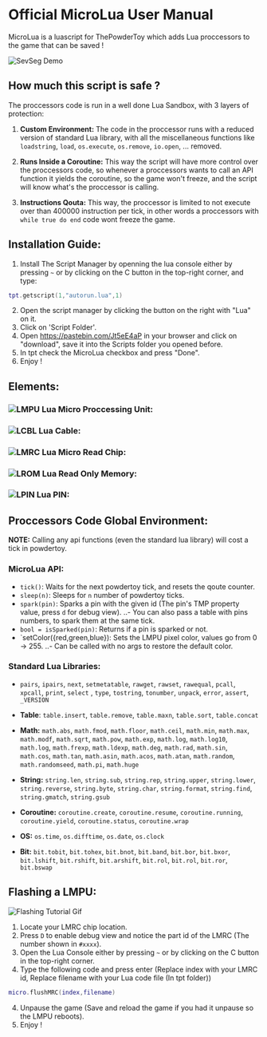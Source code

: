# Official MicroLua User Manual

MicroLua is a luascript for ThePowderToy which adds Lua proccessors to the game that can be saved !

![SevSeg Demo](https://raw.githubusercontent.com/RamiLego4Game/TPTMicroLua/master/MicroLua%201.gif "SevenSegment display driven by a MicroLua Proccessor")

## How much this script is safe ?

The proccessors code is run in a well done Lua Sandbox, with 3 layers of protection:

1. **Custom Environment:** The code in the proccessor runs with a reduced version of standard Lua library, 
with all the miscellaneous functions like `loadstring`, `load`, `os.execute`, `os.remove`, `io.open`, ... removed.

2. **Runs Inside a Coroutine:** This way the script will have more control over the proccessors code, so whenever a proccessors wants to call an API function it yields the coroutine, so the game won't freeze, and the script will know what's the proccessor is calling.

3. **Instructions Qouta:** This way, the proccessor is limited to not execute over than 400000 instruction per tick, in other words a proccessors with `while true do end` code wont freeze the game.

## Installation Guide:
1. Install The Script Manager by openning the lua console either by pressing `~` or by clicking on the C button in the top-right corner, and type:
```lua
tpt.getscript(1,"autorun.lua",1)
```

2. Open the script manager by clicking the button on the right with "Lua" on it.
3. Click on 'Script Folder'.
4. Open https://pastebin.com/Jt5eE4aP in your browser and click on "download", save it into the Scripts folder you opened before.
5. In tpt check the MicroLua checkbox and press "Done".
6. Enjoy !

## Elements:

### ![LMPU](https://raw.githubusercontent.com/RamiLego4Game/TPTMicroLua/master/LMPU.png "LMPU") Lua Micro Proccessing Unit:

### ![LCBL](https://raw.githubusercontent.com/RamiLego4Game/TPTMicroLua/master/LCBL.png "LCBL") Lua Cable:

### ![LMRC](https://raw.githubusercontent.com/RamiLego4Game/TPTMicroLua/master/LMRC.png "LMRC") Lua Micro Read Chip:

### ![LROM](https://raw.githubusercontent.com/RamiLego4Game/TPTMicroLua/master/LROM.png "LROM") Lua Read Only Memory:

### ![LPIN](https://raw.githubusercontent.com/RamiLego4Game/TPTMicroLua/master/LPIN.png "LPIN") Lua PIN:

## Proccessors Code Global Environment:

**NOTE:** Calling any api functions (even the standard lua library) will cost a tick in powdertoy.

### MicroLua API:

* `tick()`: Waits for the next powdertoy tick, and resets the qoute counter.
* `sleep(n)`: Sleeps for `n` number of powdertoy ticks.
* `spark(pin)`: Sparks a pin with the given id (The pin's TMP property value, press `d` for debug view).
..- You can also pass a table with pins numbers, to spark them at the same tick.
* `bool = isSparked(pin)`: Returns if a pin is sparked or not.
* `setColor({red,green,blue}): Sets the LMPU pixel color, values go from 0 -> 255.
..- Can be called with no args to restore the default color.

### Standard Lua Libraries:

* `pairs`, `ipairs`, `next`, `setmetatable`, `rawget`, `rawset`, `rawequal`, `pcall`, `xpcall`, `print`, `select` , `type`, `tostring`, `tonumber`, `unpack`, `error`, `assert`, `_VERSION`

* **Table**:
`table.insert`, `table.remove`, `table.maxn`, `table.sort`, `table.concat`

* **Math:**
`math.abs`, `math.fmod`, `math.floor`, `math.ceil`, `math.min`, `math.max`, `math.modf`, `math.sqrt`, `math.pow`, `math.exp`, `math.log`, `math.log10`, `math.log`, `math.frexp`, `math.ldexp`, `math.deg`, `math.rad`, `math.sin`, `math.cos`, `math.tan`, `math.asin`, `math.acos`, `math.atan`, `math.random`, `math.randomseed`, `math.pi`, `math.huge`
 
 * **String:**
`string.len`, `string.sub`, `string.rep`, `string.upper`, `string.lower`, `string.reverse`, `string.byte`, `string.char`, `string.format`, `string.find`, `string.gmatch`, `string.gsub`
 
 * **Coroutine:**
`coroutine.create`, `coroutine.resume`, `coroutine.running`, `coroutine.yield`, `coroutine.status`, `coroutine.wrap`
 
 * **OS:**
`os.time`, `os.difftime`, `os.date`, `os.clock`

 * **Bit:**
 `bit.tobit`, `bit.tohex`, `bit.bnot`, `bit.band`, `bit.bor`, `bit.bxor`, `bit.lshift`, `bit.rshift`, `bit.arshift`, `bit.rol`, `bit.rol`, `bit.ror`, `bit.bswap`

## Flashing a LMPU:
![Flashing Tutorial Gif](https://raw.githubusercontent.com/RamiLego4Game/TPTMicroLua/master/MPU%20Flashing.gif "A gif showing how to flash a proccessor")
1. Locate your LMRC chip location.
2. Press `D` to enable debug view and notice the part id of the LMRC (The number shown in `#xxxx`).
2. Open the Lua Console either by pressing `~` or by clicking on the C button in the top-right corner.
3. Type the following code and press enter (Replace index with your LMRC id, Replace filename with your Lua code file (In tpt folder))
```lua
micro.flushMRC(index,filename)
```
4. Unpause the game (Save and reload the game if you had it unpause so the LMPU reboots).
5. Enjoy !
